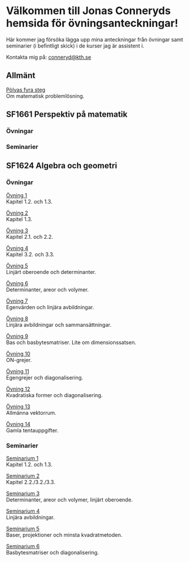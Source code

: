 # Välkommen till Jonas Conneryds hemsida för övningsanteckningar!
Här kommer jag försöka lägga upp mina anteckningar från övningar samt seminarier (i befintligt skick) i de kurser jag är assistent i.

Kontakta mig på: conneryd@kth.se


## Allmänt
 
<a href="https://github.com/jonascon/jonascon.github.io/blob/master/polya.pdf">Pòlyas fyra steg</a> <br/> 
Om matematisk problemlösning.

## SF1661 Perspektiv på matematik

### Övningar


### Seminarier

## SF1624 Algebra och geometri
### Övningar
<a href="https://github.com/jonascon/jonascon.github.io/blob/master/%C3%96vning%201.pdf">Övning 1</a> <br/> 
Kapitel 1.2. och 1.3.

<a href="https://github.com/jonascon/jonascon.github.io/blob/master/%C3%96vning%202.pdf">Övning 2</a> <br/> 
Kapitel 1.3.


<a href="https://github.com/jonascon/jonascon.github.io/blob/master/%C3%96vning%203.pdf">Övning 3</a> <br/> 
Kapitel 2.1. och 2.2.


<a href="https://github.com/jonascon/jonascon.github.io/blob/master/%C3%96vning%204.pdf">Övning 4</a> <br/> 
Kapitel 3.2. och 3.3.


<a href="https://github.com/jonascon/jonascon.github.io/blob/master/%C3%96vning%205.pdf">Övning 5</a> <br/> 
Linjärt oberoende och determinanter.


<a href="https://github.com/jonascon/jonascon.github.io/blob/master/%C3%96vning%206.pdf">Övning 6</a> <br/> 
Determinanter, areor och volymer.

<a href="https://github.com/jonascon/jonascon.github.io/blob/master/%C3%96vning%207.pdf">Övning 7</a> <br/> 
Egenvärden och linjära avbildningar.

<a href="https://github.com/jonascon/jonascon.github.io/blob/master/%C3%96vning%208.pdf">Övning 8</a> <br/> 
Linjära avbildningar och sammansättningar.

<a href="https://github.com/jonascon/jonascon.github.io/blob/master/%C3%96vning%209.pdf">Övning 9</a> <br/> 
Bas och basbytesmatriser. Lite om dimensionssatsen. 

<a href="https://github.com/jonascon/jonascon.github.io/blob/master/%C3%96vning%2010.pdf">Övning 10</a> <br/> 
ON-grejer.

<a href="https://github.com/jonascon/jonascon.github.io/blob/master/%C3%96vning%2011.pdf">Övning 11</a> <br/> 
Egengrejer och diagonalisering.

<a href="https://github.com/jonascon/jonascon.github.io/blob/master/%C3%96vning%2012.pdf">Övning 12</a> <br/> 
Kvadratiska former och diagonalisering.

<a href="https://github.com/jonascon/jonascon.github.io/blob/master/%C3%96vning%2013.pdf">Övning 13</a> <br/> 
Allmänna vektorrum.

<a href="https://github.com/jonascon/jonascon.github.io/blob/master/%C3%96vning%2014.pdf">Övning 14</a> <br/> 
Gamla tentauppgifter.


### Seminarier 
<a href="https://github.com/jonascon/jonascon.github.io/blob/master/Seminarie%201.pdf">Seminarium 1</a> <br/> 
Kapitel 1.2. och 1.3.

<a href="https://github.com/jonascon/jonascon.github.io/blob/master/Seminarium%202.pdf">Seminarium 2</a> <br/> 
Kapitel 2.2./3.2./3.3.

<a href="https://github.com/jonascon/jonascon.github.io/blob/master/Seminarium%203.pdf">Seminarium 3</a> <br/> 
Determinanter, areor och volymer, linjärt oberoende.

<a href="https://github.com/jonascon/jonascon.github.io/blob/master/Seminarium%204.pdf">Seminarium 4</a> <br/> 
Linjära avbildningar.

<a href="https://github.com/jonascon/jonascon.github.io/blob/master/Seminarium%205.pdf">Seminarium 5</a> <br/> 
Baser, projektioner och minsta kvadratmetoden.

<a href="https://github.com/jonascon/jonascon.github.io/blob/master/Seminarium%206.pdf">Seminarium 6</a> <br/> 
Basbytesmatriser och diagonalisering.




